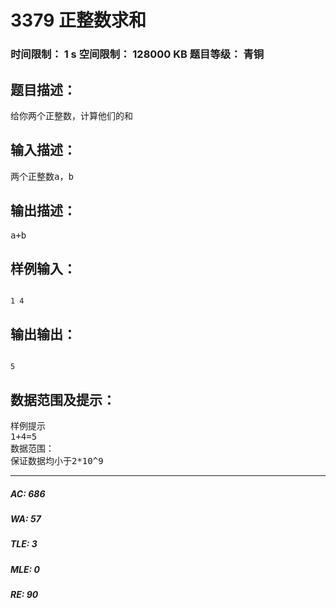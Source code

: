 # 3379 正整数求和   
### 时间限制： 1 s     空间限制： 128000 KB     题目等级： 青铜  
## 题目描述：  

<pre>
给你两个正整数，计算他们的和
</pre>
  
  
## 输入描述：  

<pre>
两个正整数a，b
</pre>
  
  
## 输出描述：  

<pre>
a+b
</pre>
  
  
## 样例输入：  

<pre><code>
1 4
</code></pre>
  
  
## 输出输出：  

<pre><code>
5
</code></pre>
  
  
## 数据范围及提示：  

<pre>
样例提示
1+4=5
数据范围：
保证数据均小于2*10^9
</pre>
  
  
***  

##### AC: 686  
##### WA: 57  
##### TLE: 3  
##### MLE: 0  
##### RE: 90  
